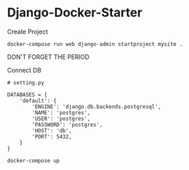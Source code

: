 # Django-Docker-Starter

Create Project

```
docker-compose run web django-admin startproject mysite .
```

DON'T FORGET THE PERIOD

Connect DB

```
# setting.py

DATABASES = {
    'default': {
        'ENGINE': 'django.db.backends.postgresql',
        'NAME': 'postgres',
        'USER': 'postgres',
        'PASSWORD': 'postgres',
        'HOST': 'db',
        'PORT': 5432,
    }
}
```

```
docker-compose up
```